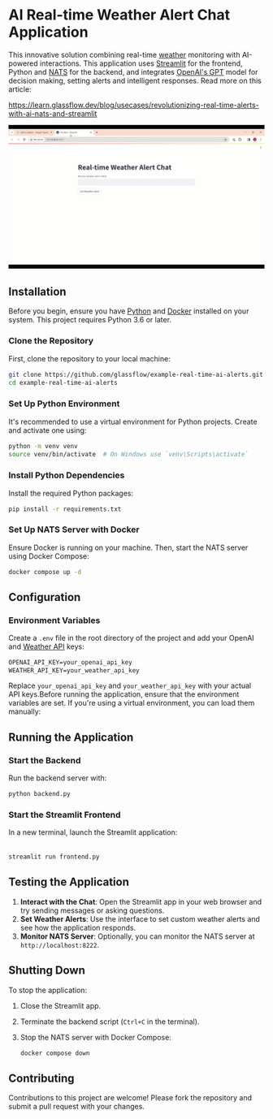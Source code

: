 # AI Real-time Weather Alert Chat Application

This innovative solution combining real-time [weather](https://www.weatherapi.com/) monitoring with AI-powered interactions. This application uses [Streamlit](https://streamlit.io/) for the frontend, Python and [NATS](https://nats.io/) for the backend, and integrates [OpenAI's GPT](https://openai.com/api/) model for decision making, setting alerts and intelligent responses. Read more on this article:

https://learn.glassflow.dev/blog/usecases/revolutionizing-real-time-alerts-with-ai-nats-and-streamlit

![How the alert app works demo](/assets/Real-time%20Weather%20Alert%20Chat%20(1).gif)

## Installation

Before you begin, ensure you have [Python](https://www.python.org/downloads/) and [Docker](https://www.docker.com/products/docker-desktop/) installed on your system. This project requires Python 3.6 or later.

### Clone the Repository

First, clone the repository to your local machine:

```bash
git clone https://github.com/glassflow/example-real-time-ai-alerts.git
cd example-real-time-ai-alerts
```

### Set Up Python Environment

It's recommended to use a virtual environment for Python projects. Create and activate one using:

```bash
python -m venv venv
source venv/bin/activate  # On Windows use `venv\Scripts\activate`
```

### Install Python Dependencies

Install the required Python packages:

```bash
pip install -r requirements.txt
```

### Set Up NATS Server with Docker

Ensure Docker is running on your machine. Then, start the NATS server using Docker Compose:

```bash
docker compose up -d
```

## Configuration

### Environment Variables

Create a `.env` file in the root directory of the project and add your OpenAI and [Weather API](https://api.weatherapi.com/) keys:

```
OPENAI_API_KEY=your_openai_api_key
WEATHER_API_KEY=your_weather_api_key
```

Replace `your_openai_api_key` and `your_weather_api_key` with your actual API keys.Before running the application, ensure that the environment variables are set. If you're using a virtual environment, you can load them manually:

## Running the Application

### Start the Backend

Run the backend server with:

```bash
python backend.py
```

### Start the Streamlit Frontend

In a new terminal, launch the Streamlit application:

```bash

streamlit run frontend.py
```

## Testing the Application

1. **Interact with the Chat**: Open the Streamlit app in your web browser and try sending messages or asking questions.
2. **Set Weather Alerts**: Use the interface to set custom weather alerts and see how the application responds.
3. **Monitor NATS Server**: Optionally, you can monitor the NATS server at `http://localhost:8222`.

## Shutting Down

To stop the application:

1. Close the Streamlit app.
2. Terminate the backend script (`Ctrl+C` in the terminal).
3. Stop the NATS server with Docker Compose:
    
    ```bash
    docker compose down
    ```

## Contributing

Contributions to this project are welcome! Please fork the repository and submit a pull request with your changes.
